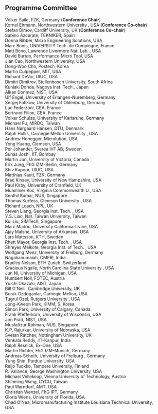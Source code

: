 ## Programme Committee

<!--break-->
Volker Saile, FZK, Germany (**Conference Chair**)  
Kornel Ehmann, Northwestern University , USA (**Conference Co-chair**)  
Stefan Dimov, Cardiff University, UK (**Conference Co-chair**)  
Sabino Azcarate, TEKNIKER, Spain  
Donna Bibber, Micro Engineering Solutions, USA  
Marc Bonis, UNIVERSITY Tech. de Compiegne, France  
Matt Bono, Lawrence Livermore Nat. Lab. , USA  
David Burton, Performance Micro Tool, USA  
Jian Cao, Northwestern University, USA  
Dong-Woo Cho, Postech, Korea  
Martin Culpepper, MIT, USA  
Richard DeVor, UIUC, USA  
Dimitri Dimitrov, Stellenbosch University, South Africa  
Kuniaki Dohda, Nagoya Inst. Tech., Japan  
Alkan Donmez, NIST, USA  
Ulf Engel, University of Erlangen-Nuremberg, Germany  
Sergej Fatikow, University of Oldenburg, Germany  
Luc Federzoni, CEA, France  
Bertrand Fillon, CEA, France  
Volker Schulze, University of Karlsruhe, Germany  
Michael Fu, MIRDC, Taiwan  
Hans Nørgaard Hansen, DTU, Denmark  
Ralph Hollis, Carnegie Mellon University , USA  
Andrew Honegger, Microlution, USA  
Yong Huang, Clemson, USA  
Per Johander, Sverea IVF AB, Sweden  
Suhas Joshi, IIT, Bombay  
Martin Jun, University of Victoria, Canada  
Erik Jung, FhG IZM-Berlin, Germany  
Shiv Kapoor, UIUC, USA  
Matthias Kautt, FZK, Germany  
Brad Kinsey, University of New Hampshire, USA  
Paul Kirby, University of Cranfield, UK  
Muammer Koc, Virginia Commonwealth U., USA  
Senthil Kumar, NUS, Singapore  
Thomas Kurfess, Clemson University , USA  
Richard Leach, NPL, UK  
Steven Liang, Georgia Inst. Tech. , USA  
Y.S. Liao, Nat. Taiwan University, Taiwan  
Kui Liu, SIMTech, Singapore  
Marc Madou, University California-Irvine, USA  
Ajay Malshe, University of Arkansas, USA  
Lars Mattsson, KTH, Sweden  
Rhett Mayor, Georgia Inst. Tech. , USA  
Shreyes Melkote, Georgia Inst. of Tech. , USA  
Wolfgang Menz, University of Freiburg, Germany  
Nagahanumaiah, CMERI, India  
Bradley Nelson, ETH Zurich, Switzerland  
Gracious Ngaile, North Carolina State University , USA  
Jun Ni, University of Michigan, USA  
Humbert Noll, FOTEC, Austria  
Yuichi Okazaki, AIST, Japan  
Bill O'Neill, Cambridge University, UK  
Burak Ozdoganlar, Carnegie Mellon, USA  
Tugrul Ozel, Rutgers University , USA  
Jong-Kweon Park, KIMM, S. Korea  
Simon Park, University of Calgary, Canada  
Frank Pfefferkorn, University of Wisconsin, USA  
Jon Pratt, NIST, USA  
Mustafizur Rahman, NUS, Singapore  
K.P. Rajurkar, University of Nebraska, USA  
Svetan Ratchev, Nottingham University, UK  
Venkata Reddy, IIT-Kanpur, India  
Ralph Resnick, Ex-One, USA  
Martin Richter, FhG IZM-Munich, Germany  
Andreas Schoth, University of Freiburg , Germany  
Yung Shin, Purdue University, USA  
Reijo Tuokko, Tampere University, Finland  
R. Vallance, George Washington University, USA  
Michael Vellekoop, Vienna University of Technology, Austria  
Shihming Wang, CYCU, Taiwan  
Paul Warndorf, AMT, USA  
Christian Wenzel, FhG IPT, Germany  
Gloria Wiens, University of Florida, USA  
Chad O'Nea, Micromanufacturing Institute Louisiana Technical University, USA